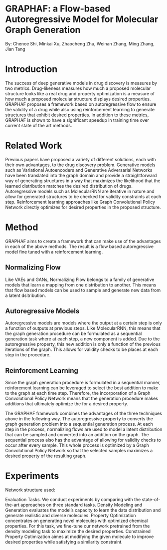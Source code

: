 # GRAPHAF: a Flow-based Autoregressive Model for Molecular Graph Generation

By: Chence Shi, Minkai Xu, Zhaocheng Zhu, Weinan Zhang, Ming Zhang, Jian Tang

# Introduction

The success of deep generative models in drug discovery is measures by two metrics. Drug-likeness measures how much a proposed molecular structure looks like a real drug and property optimization is a measure of how much a proposed molecular structure displays desired properties. GRAPHAF proposes a framework based on autoregressive flow to ensure the validity of a drug while also using reinforcement learning to generate structures that exhibit desired properties. In addition to these metrics, GRAPHAF is shown to have a significant speedup in training time over current state of the art methods.

# Related Work

Previous papers have proposed a variety of different solutions, each with their own advantages, to the drug discovery problem. Generative models such as Variational Autoencoders and Generative Adversarial Networks have been translated into the graph domain and provide a straightforward way of generating structures in a way that maximizes the likelihood that the learned distribution matches the desired distribution of drugs. Autoregressive models such as MolecularRNN are iterative in nature and allow for generated structures to be checked for validity constraints at each step. Reinforcement learning approaches like Graph Convolutional Policy Network directly optimizes for desired properties in the proposed structure.

# Method

GRAPHAF aims to create a framework that can make use of the advantages in each of the above methods. The result is a flow based autoregressive model fine tuned with a reinforcement learning. 

## Normalizing Flow

Like VAEs and GANs, Normalizing Flow belongs to a family of generative models that learn a mapping from one distribution to another. This means that flow based models can be used to sample and generate new data from a latent dsitribution.

## Autoregressive Models

Autoregressive models are models where the output at a certain step is only a function of outputs at previous steps. Like MolecularRNN, this means that the graph generation procedure can be formulated as a sequential generation task where at each step, a new component is added. Due to the autoregressive property, this new addition is only a function of the previous iterations of the graph. This allows for validity checks to be places at each step in the procedure.

## Reinforcment Learning

Since the graph generation procedure is formulated in a sequential manner, reinforcment learning can be leveraged to select the best addition to make to the graph at each time step. Therefore, the incorporation of a Graph Convolutional Policy Network means that the generation procedure makes additions that ultimately optimize the for a desired property.

The GRAPHAF framework combines the advantages of the three techniques above in the following way. The autoregressive property to converts the graph generation problem into a sequential generation process. At each step in the process, normalizing flows are used to model a latent distribution that can be sampled and converted into an addition on the graph. The sequential process also has the advantage of allowing for validity checks to occur after every sample. This whole process is optimized by a Graph Convolutional Policy Network so that the selected samples maximizes a desired property of the resulting graph.

# Experiments

Network structure used:

Evaluation Tasks. We conduct experiments by comparing with the state-of-the-art approaches on three standard tasks. 
Density Modeling and Generation evaluates the model’s capacity to learn the data distribution and generate realistic and diverse molecules. 
Property Optimization concentrates on generating novel molecules with optimized chemical properties. For this task, we fine-tune our network pretrained from the density modeling task to maximize the desired properties. 
Constrained Property Optimization aimes at modifying the given molecule to improve desired properties while satisfying a similarity constraint.
